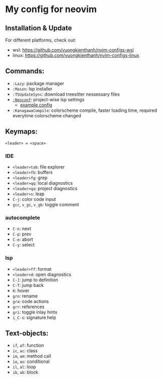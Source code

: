 # My config for neovim

## Installation & Update
For different platforms, check out:
- wsl: https://github.com/vuongkienthanh/nvim-configs-wsl
- linux: https://github.com/vuongkienthanh/nvim-configs-linux

## Commands:
- `:Lazy`: package manager
- `:Mason`: lsp installer
- `:TSUpdateSync`: download treesitter nessessary files
- [`:Neoconf`](https://github.com/folke/neoconf.nvim): project-wise lsp settings
    - [ example config ](./.neoconf.json)
- `:KanagawaCompile`: colorscheme compile, faster loading time, required everytime colorscheme changed

## Keymaps:

`<leader> = <space>`

### IDE
- `<leader>tab`: file explorer
- `<leader>fb`: buffers
- `<leader>fg`: grep
- `<leader>qq`: local diagnostics
- `<leader>qa`: project diagnostics
- `<leader>s`: leap
- `C-j`: color code input
- `gcc`, `v_gc`, `v_gb`: toggle comment

### autocomplete
- `C-n`: next
- `C-p`: prev
- `C-e`: abort
- `C-y`: select

### lsp
- `<leader>ff`: format
- `<leader>d`: open diagnostics
- `C-]`: jump to definition
- `C-T`: jump back
- `K`: hover
- `grn`: rename
- `gra`: code actions
- `grr`: references
- `gri`: toggle inlay hints
- `i_C-s`: signature help

## Text-objects:
- `if`, `af`: function
- `ic`, `ac`: class
- `im`, `am`: method call
- `io`, `ao`: conditional
- `il`, `al`: loop
- `ib`, `ab`: block
